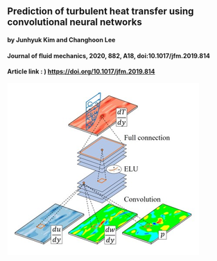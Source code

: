 ## Prediction of turbulent heat transfer using convolutional neural networks
#### by Junhyuk Kim and Changhoon Lee
#### Journal of fluid mechanics, 2020, 882, A18, doi:10.1017/jfm.2019.814
#### Article link : ) <https://doi.org/10.1017/jfm.2019.814>
![graphical abstract](graphical-abstract.jpg)
